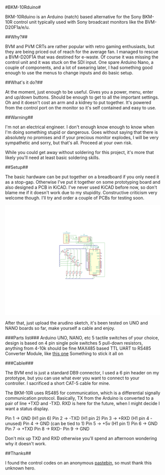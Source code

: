 #BKM-10Rduino#

BKM-10Rduino is an Arduino (natch) based alternative for the Sony BKM-10R control unit typically used with Sony broadcast monitors like the BVM-D20F1a/e/u.

##Why?##

BVM and PVM CRTs are rather popular with retro gaming enthusiasts, but they are being priced out of reach for the average fan. I managed to rescue a BVM-D20F1A that was destined for e-waste. Of course it was missing the control unit and it was stuck on the SDI input. One spare Arduino Nano, a couple of components, and a lot of swearing later, I had something good enough to use the menus to change inputs and do basic setup.

##What's it do?##

At the moment, just enough to be useful. Gives you a power, menu, enter and up/down buttons. Should be enough to get to all the important settings. Oh and it doesn't cost an arm and a kidney to put together. It's powered from the control port on the monitor so it's self contained and easy to use.

##Warning##

I'm not an electrical engineer. I don't enough know enough to know when I'm doing something stupid or dangerous. Goes without saying that there is absolutely no promises and if your precious monitor explodes, I will be very sympathetic and sorry, but that's all. Proceed at your own risk.

While you could get away without soldering for this project, it's more that likely you'll need at least basic soldering skills.

##Setup##

The basic hardware can be put together on a breadboard if you only need it as a stop-gap. Otherwise I've put it together on some prototyping board and also designed a PCB in KiCAD. I've never used KiCAD before now, so don't blame me if it doesn't work due to my stupidity. Constructive criticism very welcome though. I'll try and order a couple of PCBs for testing soon.

![circuit diagram](bkm10rduino.svg)

After that, just upload the arudino sketch, it's been tested on UNO and NANO boards so far, make yourself a cable and enjoy.

###Parts list###
Arduino UNO, NANO, etc
5 tactile switches of your choice, design is based on 4 pin single pole switches
5 pull-down resistors, anything from 4-10k should be fine
MAX485 based TTL UART to RS485 Converter Module, like [this one](https://core-electronics.com.au/ttl-uart-to-rs485-converter-module.html)
Something to stick it all on

###Cable###

The BVM end is just a standard DB9 connector, I used a 6 pin header on my prototype, but you can use what ever you want to connect to your controller. I sacrificed a short CAT-5 cable for mine.

The BKM-10R uses RS485 for communication, which is a differential signally communication protocol. Basically, TX from the Arduino is converted to a pair of line +TXD and -TXD. RXD is here for the future, when I might decide I want a status display.

Pin 1 -> GND (H1 pin 6)
Pin 2 -> -TXD (H1 pin 2)
Pin 3 -> +RXD (H1 pin 4 - unused)
Pin 4 -> GND (can be tied to 1)
Pin 5 -> +5v (H1 pin 1)
Pin 6 -> GND
Pin 7 -> +TXD
Pin 8 -> RXD-
Pin 9 -> GND

Don't mix up TXD and RXD otherwise you'll spend an afternoon wondering why it doesn't work.

##Thanks##

I found the control codes on an anonymous [pastebin](https://pastebin.com/aTUWf33J), so must thank this unknown hero.
